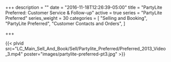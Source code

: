 +++
description = ""
date = "2016-11-18T12:26:39-05:00"
title = "PartyLite Preferred: Customer Service & Follow-up"
active = true
series = "PartyLite Preferred"
series_weight = 30
categories = [
  "Selling and Booking",
  "PartyLite Preferred",
  "Customer Contacts and Orders",
]

+++

{{< plvid src="LC_Main_Sell_And_Book/Sell/Partylite_Preferred/Preferred_2013_Video_3.mp4" poster="images/partylite-preferred-pt3.jpg" >}}
